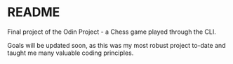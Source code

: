 # README

Final project of the Odin Project - a Chess game played through the CLI.

Goals will be updated soon, as this was my most robust project to-date and taught me many valuable coding principles.
